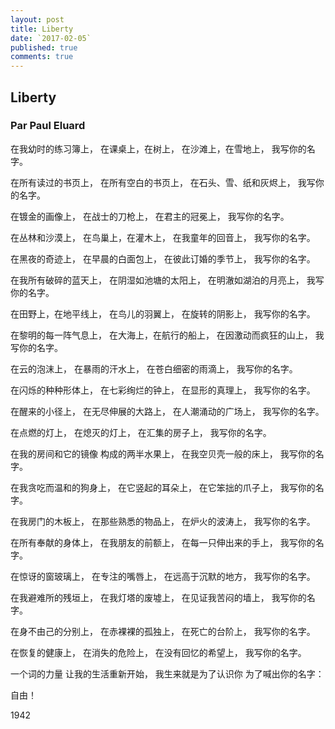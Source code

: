 ```yaml
---
layout: post
title: Liberty
date: `2017-02-05`
published: true
comments: true
---
```


##  Liberty

### Par Paul Eluard


在我幼时的练习簿上，
在课桌上，在树上，
在沙滩上，在雪地上，
我写你的名字。

在所有读过的书页上，
在所有空白的书页上，
在石头、雪、纸和灰烬上，
我写你的名字。

在镀金的画像上，
在战士的刀枪上，
在君主的冠冕上，
我写你的名字。

在丛林和沙漠上，
在鸟巢上，在灌木上，
在我童年的回音上，
我写你的名字。

在黑夜的奇迹上，
在早晨的白面包上，
在彼此订婚的季节上，
我写你的名字。

在我所有破碎的蓝天上，
在阴湿如池塘的太阳上，
在明澈如湖泊的月亮上，
我写你的名字。

在田野上，在地平线上，
在鸟儿的羽翼上，
在旋转的阴影上，
我写你的名字。

在黎明的每一阵气息上，
在大海上，在航行的船上，
在因激动而疯狂的山上，
我写你的名字。

在云的泡沫上，
在暴雨的汗水上，
在苍白细密的雨滴上，
我写你的名字。

在闪烁的种种形体上，
在七彩绚烂的钟上，
在显形的真理上，
我写你的名字。

在醒来的小径上，
在无尽伸展的大路上，
在人潮涌动的广场上，
我写你的名字。

在点燃的灯上，
在熄灭的灯上，
在汇集的房子上，
我写你的名字。

在我的房间和它的镜像
构成的两半水果上，
在我空贝壳一般的床上，
我写你的名字。

在我贪吃而温和的狗身上，
在它竖起的耳朵上，
在它笨拙的爪子上，
我写你的名字。

在我房门的木板上，
在那些熟悉的物品上，
在炉火的波涛上，
我写你的名字。

在所有奉献的身体上，
在我朋友的前额上，
在每一只伸出来的手上，
我写你的名字。

在惊讶的窗玻璃上，
在专注的嘴唇上，
在远高于沉默的地方，
我写你的名字。

在我避难所的残垣上，
在我灯塔的废墟上，
在见证我苦闷的墙上，
我写你的名字。

在身不由己的分别上，
在赤裸裸的孤独上，
在死亡的台阶上，
我写你的名字。

在恢复的健康上，
在消失的危险上，
在没有回忆的希望上，
我写你的名字。

一个词的力量
让我的生活重新开始，
我生来就是为了认识你
为了喊出你的名字：

自由！

1942

